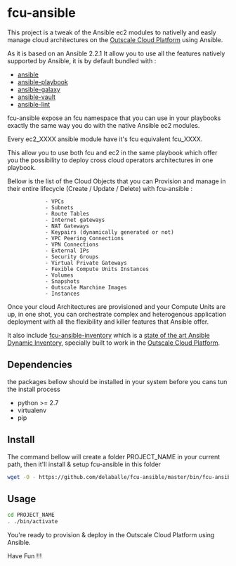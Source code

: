fcu-ansible
===========

This project is a tweak of the Ansible ec2 modules to nativelly and easly manage cloud architectures on the [Outscale Cloud Platform](https://www.outscale.com) using Ansible.

As it is based on an  Ansible 2.2.1 It allow you to use all the features natively supported by Ansible, it is by default bundled with :

 - [ansible](https://github.com/ansible/ansible)
 - [ansible-playbook](http://docs.ansible.com/ansible/playbooks.html)
 - [ansible-galaxy](https://github.com/ansible/galaxy)
 - [ansible-vault](http://docs.ansible.com/ansible/playbooks_vault.html)
 - [ansible-lint](https://github.com/willthames/ansible-lint)

fcu-ansible expose an fcu namespace that you can use in your playbooks exactly the same way you do with the native Ansible ec2 modules.

Every ec2_XXXX ansible module have it's fcu equivalent fcu_XXXX.

This allow you to use both fcu and ec2 in the same playbook which offer you the possibility to deploy cross cloud operators architectures in one playbook.

Bellow is the list of the Cloud Objects that you can Provision and manage in their entire lifecycle (Create / Update / Delete) with fcu-ansible :

                - VPCs
                - Subnets
                - Route Tables
                - Internet gateways
                - NAT Gateways
                - Keypairs (dynamically generated or not)
                - VPC Peering Connections
                - VPN Connections
                - External IPs
                - Security Groups
                - Virtual Private Gateways
                - Fexible Compute Units Instances
                - Volumes
                - Snapshots
                - Outscale Marchine Images
                - Instances

Once your cloud Architectures are provisioned and your Compute Units are up, in one shot, you can orchestrate complex and heterogenous application deployment with all the flexibility and killer features that Ansible offer.

It also include [fcu-ansible-inventory](https://github.com/delaballe/fcu-ansible-inventory) which is a [state of the art Ansible Dynamic Inventory](https://docs.ansible.com/ansible/dev_guide/developing_inventory.html), specially built to work in the [Outscale Cloud Platform](https://www.outscale.com).


## Dependencies

the packages bellow should be installed in your system before you cans tun the install process

- python >= 2.7  
- virtualenv  
- pip  

## Install

The command bellow will create a folder PROJECT_NAME  in your current path, then it'll install & setup fcu-ansible in this folder

```bash
wget -O - https://github.com/delaballe/fcu-ansible/master/bin/fcu-ansible | bash -s -- PROJECT_NAME
```

## Usage

```bash
cd PROJECT_NAME
. ./bin/activate
```

You're ready to provision & deploy in the Outscale Cloud Platform using Ansible.

Have Fun !!!
